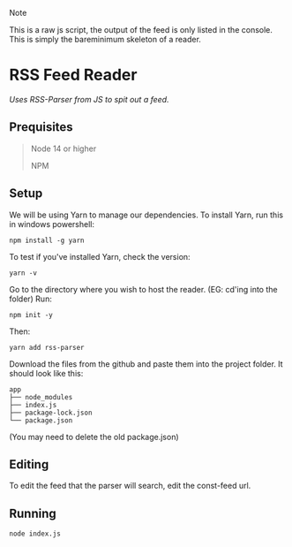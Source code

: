 > [!NOTE]
> This is a raw js script, the output of the feed is only listed in the console. This is simply the bareminimum skeleton of a reader.

# RSS Feed Reader
_Uses RSS-Parser from JS to spit out a feed._

## Prequisites
> Node 14 or higher
> 
> NPM

## Setup
We will be using Yarn to manage our dependencies. To install Yarn, run this in windows powershell:
```
npm install -g yarn
```
To test if you've installed Yarn, check the version:
```
yarn -v
```
Go to the directory where you wish to host the reader. (EG: cd'ing into the folder)
Run: 
```
npm init -y
```
Then:
```
yarn add rss-parser
```

Download the files from the github and paste them into the project folder.
It should look like this:
```
app
├── node_modules
├── index.js
├── package-lock.json
└── package.json
```
(You may need to delete the old package.json)

## Editing
To edit the feed that the parser will search, edit the const-feed url.

## Running
```
node index.js
```


